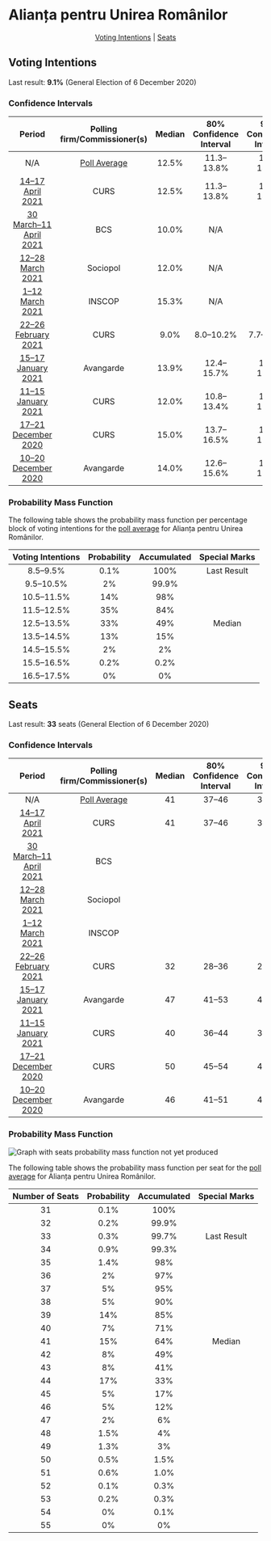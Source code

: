 # Alianța pentru Unirea Românilor

<p align="center"><a href="#voting-intentions">Voting Intentions</a> | <a href="#seats">Seats</a></p>

## Voting Intentions

Last result: **9.1%** (General Election of 6 December 2020)

### Confidence Intervals

| Period     | Polling firm/Commissioner(s) | Median | 80% Confidence Interval | 90% Confidence Interval | 95% Confidence Interval | 99% Confidence Interval |
|:----------:|:----------------:|:-----------:|:-----------------------:|:-----------------------:|:-----------------------:|:-----------------------:|
| N/A | [Poll Average](average.html) | 12.5% | 11.3–13.8% | 10.9–14.2% | 10.6–14.5% | 10.1–15.2% |
| [14–17 April 2021](2021-04-17-CURS.html) | CURS | 12.5% | 11.3–13.8% | 10.9–14.2% | 10.6–14.6% | 10.1–15.2% |
| [30 March–11 April 2021](2021-04-11-BCS.html) | BCS | 10.0% | N/A | N/A | N/A | N/A |
| [12–28 March 2021](2021-03-28-Sociopol.html) | Sociopol | 12.0% | N/A | N/A | N/A | N/A |
| [1–12 March 2021](2021-03-12-INSCOP.html) | INSCOP | 15.3% | N/A | N/A | N/A | N/A |
| [22–26 February 2021](2021-02-26-CURS.html) | CURS | 9.0% | 8.0–10.2% | 7.7–10.5% | 7.4–10.9% | 7.0–11.4% |
| [15–17 January 2021](2021-01-17-Avangarde.html) | Avangarde | 13.9% | 12.4–15.7% | 11.9–16.2% | 11.6–16.7% | 10.9–17.6% |
| [11–15 January 2021](2021-01-15-CURS.html) | CURS | 12.0% | 10.8–13.4% | 10.5–13.7% | 10.2–14.1% | 9.7–14.7% |
| [17–21 December 2020](2020-12-21-CURS.html) | CURS | 15.0% | 13.7–16.5% | 13.3–16.9% | 13.0–17.2% | 12.4–18.0% |
| [10–20 December 2020](2020-12-20-Avangarde.html) | Avangarde | 14.0% | 12.6–15.6% | 12.2–16.0% | 11.9–16.4% | 11.2–17.2% |

### Probability Mass Function

The following table shows the probability mass function per percentage block of voting intentions for the [poll average](average.html) for Alianța pentru Unirea Românilor.

| Voting Intentions | Probability | Accumulated | Special Marks |
|:-----------------:|:-----------:|:-----------:|:-------------:|
| 8.5–9.5% | 0.1% | 100% | Last Result |
| 9.5–10.5% | 2% | 99.9% |  |
| 10.5–11.5% | 14% | 98% |  |
| 11.5–12.5% | 35% | 84% |  |
| 12.5–13.5% | 33% | 49% | Median |
| 13.5–14.5% | 13% | 15% |  |
| 14.5–15.5% | 2% | 2% |  |
| 15.5–16.5% | 0.2% | 0.2% |  |
| 16.5–17.5% | 0% | 0% |  |


## Seats

Last result: **33** seats (General Election of 6 December 2020)

### Confidence Intervals

| Period     | Polling firm/Commissioner(s) | Median | 80% Confidence Interval | 90% Confidence Interval | 95% Confidence Interval | 99% Confidence Interval |
|:----------:|:----------------:|:------:|:-----------------------:|:-----------------------:|:-----------------------:|:-----------------------:|
| N/A | [Poll Average](average.html) | 41 | 37–46 | 36–47 | 35–49 | 33–51 |
| [14–17 April 2021](2021-04-17-CURS.html) | CURS | 41 | 37–46 | 36–47 | 35–49 | 33–51 |
| [30 March–11 April 2021](2021-04-11-BCS.html) | BCS |  |  |  |  |  |
| [12–28 March 2021](2021-03-28-Sociopol.html) | Sociopol |  |  |  |  |  |
| [1–12 March 2021](2021-03-12-INSCOP.html) | INSCOP |  |  |  |  |  |
| [22–26 February 2021](2021-02-26-CURS.html) | CURS | 32 | 28–36 | 27–37 | 26–38 | 24–40 |
| [15–17 January 2021](2021-01-17-Avangarde.html) | Avangarde | 47 | 41–53 | 40–54 | 39–56 | 36–59 |
| [11–15 January 2021](2021-01-15-CURS.html) | CURS | 40 | 36–44 | 35–46 | 34–47 | 32–49 |
| [17–21 December 2020](2020-12-21-CURS.html) | CURS | 50 | 45–54 | 44–56 | 43–57 | 41–59 |
| [10–20 December 2020](2020-12-20-Avangarde.html) | Avangarde | 46 | 41–51 | 40–52 | 39–54 | 37–56 |

### Probability Mass Function

![Graph with seats probability mass function not yet produced](average-seats-pmf-alianțapentruunirearomânilor.png "Seats Probability Mass Function")

The following table shows the probability mass function per seat for the [poll average](average.html) for Alianța pentru Unirea Românilor.

| Number of Seats | Probability | Accumulated | Special Marks |
|:---------------:|:-----------:|:-----------:|:-------------:|
| 31 | 0.1% | 100% |  |
| 32 | 0.2% | 99.9% |  |
| 33 | 0.3% | 99.7% | Last Result |
| 34 | 0.9% | 99.3% |  |
| 35 | 1.4% | 98% |  |
| 36 | 2% | 97% |  |
| 37 | 5% | 95% |  |
| 38 | 5% | 90% |  |
| 39 | 14% | 85% |  |
| 40 | 7% | 71% |  |
| 41 | 15% | 64% | Median |
| 42 | 8% | 49% |  |
| 43 | 8% | 41% |  |
| 44 | 17% | 33% |  |
| 45 | 5% | 17% |  |
| 46 | 5% | 12% |  |
| 47 | 2% | 6% |  |
| 48 | 1.5% | 4% |  |
| 49 | 1.3% | 3% |  |
| 50 | 0.5% | 1.5% |  |
| 51 | 0.6% | 1.0% |  |
| 52 | 0.1% | 0.3% |  |
| 53 | 0.2% | 0.3% |  |
| 54 | 0% | 0.1% |  |
| 55 | 0% | 0% |  |


